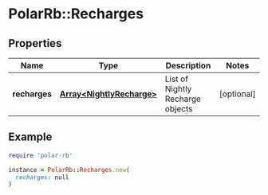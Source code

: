 # PolarRb::Recharges

## Properties

| Name | Type | Description | Notes |
| ---- | ---- | ----------- | ----- |
| **recharges** | [**Array&lt;NightlyRecharge&gt;**](NightlyRecharge.md) | List of Nightly Recharge objects | [optional] |

## Example

```ruby
require 'polar-rb'

instance = PolarRb::Recharges.new(
  recharges: null
)
```

